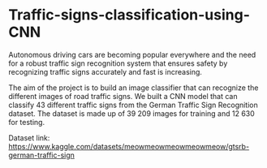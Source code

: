 # Traffic-signs-classification-using-CNN

Autonomous driving cars are becoming popular everywhere and the need for a robust traffic sign recognition system that ensures safety by recognizing traffic signs accurately and fast is increasing.

The aim of the project is to build an image classifier that can recognize the different images of road traffic signs. 
We built a CNN model that can classify 43 different traffic signs from the German Traffic Sign Recognition dataset. The dataset is made up of 39 209 images for training and 12 630 for testing.

Dataset link: https://www.kaggle.com/datasets/meowmeowmeowmeowmeow/gtsrb-german-traffic-sign


